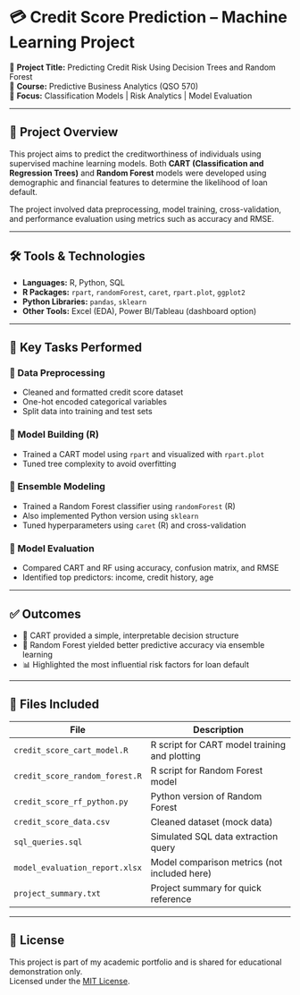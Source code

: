# 💳 Credit Score Prediction – Machine Learning Project

📌 **Project Title:** Predicting Credit Risk Using Decision Trees and Random Forest  
🏫 **Course:** Predictive Business Analytics (QSO 570)  
🧠 **Focus:** Classification Models | Risk Analytics | Model Evaluation

---

## 📖 Project Overview

This project aims to predict the creditworthiness of individuals using supervised machine learning models. Both **CART (Classification and Regression Trees)** and **Random Forest** models were developed using demographic and financial features to determine the likelihood of loan default.

The project involved data preprocessing, model training, cross-validation, and performance evaluation using metrics such as accuracy and RMSE.

---

## 🛠 Tools & Technologies

- **Languages:** R, Python, SQL
- **R Packages:** `rpart`, `randomForest`, `caret`, `rpart.plot`, `ggplot2`
- **Python Libraries:** `pandas`, `sklearn`
- **Other Tools:** Excel (EDA), Power BI/Tableau (dashboard option)

---

## 🧩 Key Tasks Performed

### 🔹 Data Preprocessing
- Cleaned and formatted credit score dataset
- One-hot encoded categorical variables
- Split data into training and test sets

### 🔹 Model Building (R)
- Trained a CART model using `rpart` and visualized with `rpart.plot`
- Tuned tree complexity to avoid overfitting

### 🔹 Ensemble Modeling
- Trained a Random Forest classifier using `randomForest` (R)
- Also implemented Python version using `sklearn`
- Tuned hyperparameters using `caret` (R) and cross-validation

### 🔹 Model Evaluation
- Compared CART and RF using accuracy, confusion matrix, and RMSE
- Identified top predictors: income, credit history, age

---

## ✅ Outcomes

- 🌲 CART provided a simple, interpretable decision structure
- 🌳 Random Forest yielded better predictive accuracy via ensemble learning
- 📊 Highlighted the most influential risk factors for loan default

---

## 📂 Files Included

| File | Description |
|------|-------------|
| `credit_score_cart_model.R` | R script for CART model training and plotting |
| `credit_score_random_forest.R` | R script for Random Forest model |
| `credit_score_rf_python.py` | Python version of Random Forest |
| `credit_score_data.csv` | Cleaned dataset (mock data) |
| `sql_queries.sql` | Simulated SQL data extraction query |
| `model_evaluation_report.xlsx` | Model comparison metrics (not included here) |
| `project_summary.txt` | Project summary for quick reference |

---

## 📄 License

This project is part of my academic portfolio and is shared for educational demonstration only.  
Licensed under the [MIT License](https://opensource.org/licenses/MIT).
